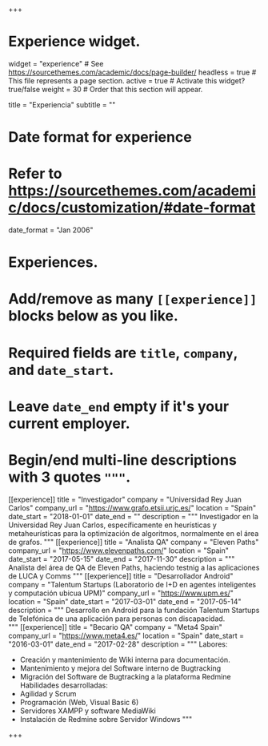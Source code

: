 +++
# Experience widget.
widget = "experience"  # See https://sourcethemes.com/academic/docs/page-builder/
headless = true  # This file represents a page section.
active = true  # Activate this widget? true/false
weight = 30  # Order that this section will appear.

title = "Experiencia"
subtitle = ""

# Date format for experience
#   Refer to https://sourcethemes.com/academic/docs/customization/#date-format
date_format = "Jan 2006"

# Experiences.
#   Add/remove as many `[[experience]]` blocks below as you like.
#   Required fields are `title`, `company`, and `date_start`.
#   Leave `date_end` empty if it's your current employer.
#   Begin/end multi-line descriptions with 3 quotes `"""`.
[[experience]]
  title = "Investigador"
  company = "Universidad Rey Juan Carlos"
  company_url = "https://www.grafo.etsii.urjc.es/"
  location = "Spain"
  date_start = "2018-01-01"
  date_end = ""
  description = """
  Investigador en la Universidad Rey Juan Carlos, específicamente en heurísticas y metaheurísticas para la optimización de algoritmos, normalmente en el área de grafos.
  """
[[experience]]
  title = "Analista QA"
  company = "Eleven Paths"
  company_url = "https://www.elevenpaths.com/"
  location = "Spain"
  date_start = "2017-05-15"
  date_end = "2017-11-30"
  description = """
  Analista del área de QA de Eleven Paths, haciendo testnig a las aplicaciones de LUCA y Comms
  """
[[experience]]
  title = "Desarrollador Android"
  company = "Talentum Startups (Laboratorio de I+D en agentes inteligentes y computación ubicua UPM)"
  company_url = "https://www.upm.es/"
  location = "Spain"
  date_start = "2017-03-01"
  date_end = "2017-05-14"
  description = """
  Desarrollo en Android para la fundación Talentum Startups de Telefónica de una aplicación para personas con discapacidad.  
  """
[[experience]]
  title = "Becario QA"
  company = "Meta4 Spain"
  company_url = "https://www.meta4.es/"
  location = "Spain"
  date_start = "2016-03-01"
  date_end = "2017-02-28"
  description = """
  Labores:
  * Creación y mantenimiento de Wiki interna para documentación.
  * Mantenimiento y mejora del Software interno de Bugtracking
  * Migración del Software de Bugtracking a la plataforma Redmine
  Habilidades desarrolladas:
  * Agilidad y Scrum
  * Programación (Web, Visual Basic 6)
  * Servidores XAMPP y software MediaWiki
  * Instalación de Redmine sobre Servidor Windows  """

+++
